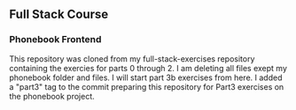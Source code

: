 ## Full Stack Course
### Phonebook Frontend

This repository was cloned from my full-stack-exercises repository containing the exercies for parts 0 through 2.  I am deleting all files exept my phonebook folder and files.  I will start part 3b exercises from here.  I added a "part3" tag to the commit preparing this repository for Part3 exercises on the phonebook project.

